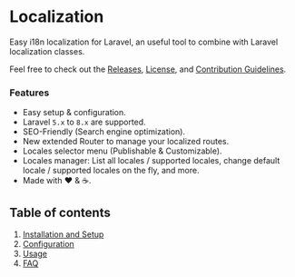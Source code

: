 # Localization

Easy i18n localization for Laravel, an useful tool to combine with Laravel localization classes.

Feel free to check out the [Releases](https://github.com/ARCANEDEV/Localization/releases), [License](https://github.com/ARCANEDEV/Localization/blob/master/LICENSE.md), and [Contribution Guidelines](https://github.com/ARCANEDEV/Localization/blob/master/CONTRIBUTING.md).

### Features

  * Easy setup & configuration.
  * Laravel `5.x` to `8.x` are supported.
  * SEO-Friendly (Search engine optimization).
  * New extended Router to manage your localized routes.
  * Locales selector menu (Publishable & Customizable).
  * Locales manager: List all locales / supported locales, change default locale / supported locales on the fly, and more.
  * Made with :heart: &amp; :coffee:.

## Table of contents

  1. [Installation and Setup](1-Installation-and-Setup.md)
  2. [Configuration](2-Configuration.md)
  3. [Usage](3-Usage.md)
  4. [FAQ](4-FAQ.md)
